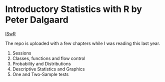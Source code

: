 # Introductory Statistics with R by Peter Dalgaard
[ISwR](https://publicifsv.sund.ku.dk/~pd/ISwR1.html)    

The repo is uploaded with a few chapters while I was reading this last year.

1. Sessions
2. Classes, functions and flow control
3. Probability and Distributions
4. Descriptive Statistics and Graphics
5. One and Two-Sample tests

